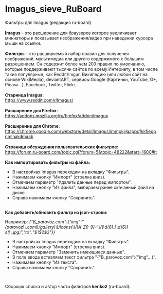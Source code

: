 # Imagus_sieve_RuBoard<br>
Фильтры для Imagus (редакция ru-board)<br>
<br>
<b>Imagus</b> - это расширение для браузеров которое увеличивает миниатюры и показывает изображения/видео при наведении курсора мыши на ссылки.<br>
<br>
<b>Фильтры</b> - это расширяемый набор правил для получения изображений, мультимедиа или другого содержимого с бо́льшим разрешением. Он содержит более чем 200 правил по умолчанию, которые поддерживают тысячи сайтов по всему Интернету, в том числе такие популярные, как Reddit/Imgur, Википедию (или любой сайт на основе WikiMedia), deviantART, сервисы Google (Картинки, YouTube, G+, Picasa...), Facebook, Twitter, Flickr...<br>
<br>
<b>Старница Imagus:</b><br>
https://www.reddit.com/r/Imagus/
<br>
<br>
<b>Расширение для Firefox:</b><br>
https://addons.mozilla.org/ru/firefox/addon/imagus
<br>
<br>
<b>Расширение для Chrome:</b><br>
https://chrome.google.com/webstore/detail/imagus/immpkjjlgappgfkkfieppnmlhakdmaab
<br>
<br>
<b>Страница обсуждения пользовательских фильтров:</b><br>
https://forum.ru-board.com/topic.cgi?forum=5&topic=48222&start=1600#lt
<br>
<br>
<b>Как импортировать фильтры из файла:</b><br>
<ul><li>В настройках Imagus переходим на вкладку "Фильтры".</li>
<li>Нажимаем кнопку "Импорт" (стрелка вниз).</li>
<li>Отмечаем параметр "Удалить данные перед импортом".</li>
<li>Нажимаем кнопку "Из файла", выбираем ранее скачанный файл на диске.</li>
<li>Справа нажимаем кнопку "Сохранить".</li></ul>
<br>
<b>Как добавить/обновить фильтр из json-строки:</b><br>
<p>Например: <i>{"B_parovoz.com":{"img":"(parovoz\\.com\\/gallery)\\/icons(\\/[A-Z0-9]+\\/\\d{8}_\\d{6})-s(\\.jpg)","to":"$1$2$3"}}</i></p>
<ul><li>В настройках Imagus переходим на вкладку "Фильтры".</li>
<li>Нажимаем кнопку "Импорт" (стрелка вниз).</li>
<li>Отмечаем параметр "Заменить имеющиеся данные".</li>
<li>В поле ввода вставляем текст фильтра "{"B_parovoz.com":{"img"...}".</li>
<li>Нажимаем кнопку "Из текста".</li>
<li>Справа нажимаем кнопку "Сохранить".</li></ul>
<br>
<p>Сборщик списка и автор части фильтров <b>kenko2</b> (ru-board).</p>

